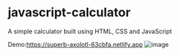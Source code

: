 # javascript-calculator
A simple calculator built using HTML, CSS and JavaScript

Demo:https://superb-axolotl-63cbfa.netlify.app
![image](https://user-images.githubusercontent.com/47948084/153292695-9af247e2-2bd5-476f-8567-dbaa2bf50cd1.png)
